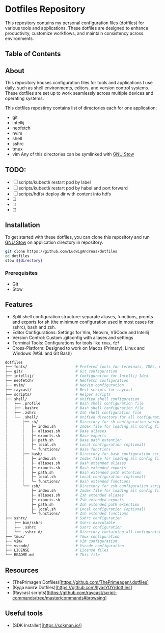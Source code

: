 # Dotfiles Repository

This repository contains my personal configuration files (dotfiles) for various tools and applications. These dotfiles are designed to enhance productivity, customize workflows, and maintain consistency across environments.

## Table of Contents

## About

This repository houses configuration files for tools and applications I use daily, such as shell environments, editors, and version control systems. These dotfiles are set up to work seamlessly across multiple devices and operating systems.

This dotfiles repostiroy contains list of directories each for one application:
- git
- intellij
- neofetch
- nvim
- shell
- sshrc
- tmux
- vim
Any of this directories can be symlinked with [GNU Stow](https://www.gnu.org/software/stow/)
## TODO:

- [ ] scripts/kubectl/ restart pod by label
- [ ] scripts/kubectl/ restart pod by habel and port forward
- [ ] scripts/hdfs/ deploy dir with content into hdfs
- [ ] 
- [ ] 
- [ ] 

## Installation

To get started with these dotfiles, you can clone this repository and run [GNU Stow](https://www.gnu.org/software/stow/) on application directory in repository.

```bash
git clone https://github.com/LudwigAndreas/dotfiles
cd dotfiles
stow ${directory}
```

### Prerequisites
- Git
- Stow

## Features
- Split shell configuration structure: separate aliases, functions, promts and exports for sh (the minimum configuration used in most cases for sshrc), bash and zsh.
- Editor Configurations: Settings for Vim, Neovim, VSCode and Intellij
- Version Control: Custom .gitconfig with aliases and settings
- Terminal Tools: Configurations for tools like `tmux`, `fzf`
- Cross-Platform: Designed to work on Macos (Primary), Linux and Windows (WSL and Git Bash)

```bash
dotfiles
├── fonts/                      # Prefered fonts for terminals, IDEs, etc.
├── git/                        # Git configuration
├── intellij/                   # Configuration for Intellij Idea
├── neofetch/                   # Neofetch configuration
├── nvim/                       # NeoVim configuration
├── raycast/                    # Best scripts for raycast
├── scripts/                    # Helper scripts
├── shell/                      # Unified shell configuration
│   ├── .profile                # Bash shell configuration file
│   ├── .bashrc                 # Bash shell configuration file
│   ├── .zshrc                  # Zsh shell configuration file
│   └── .shell/                 # Unified directory for all configuration scripts
│       ├── sh/                 # Directory for sh configuration scripts
│       │   ├─ index.sh         # Index file for loading all config files
│       │   ├─ aliases.sh       # Base aliases 
│       │   ├─ exports.sh       # Base exports
│       │   ├─ path.sh          # Base path extention
│       │   ├─ local.sh         # Local configuration (optional)
│       │   └─ functions/       # Base functions
│       ├── bash/               # Directory for bash configuration scripts
│       │   ├─ index.sh         # Index file for loading all config files
│       │   ├─ aliases.sh       # Bash extended aliases 
│       │   ├─ exports.sh       # Bash extended exports
│       │   ├─ path.sh          # Bash extended path extention
│       │   ├─ local.sh         # Local configuration (optional)
│       │   └─ functions/       # Bash extended functions
│       └── zsh/                # Directory for zsh configuration scripts
│           ├─ index.sh         # Index file for loading all config files
│           ├─ aliases.sh       # Zsh extended aliases 
│           ├─ exports.sh       # Zsh extended exports
│           ├─ path.sh          # Zsh extended path extention
│           ├─ local.sh         # Local configuration (optional)
│           └─ functions/       # Zsh extended functions
├── sshrc/                      # Sshrc configuration 
│   ├── bin/sshrc               # Sshrc executable
│   ├── .sshrc                  # Sshrc configuration
│   └── .sshrc.d/               # Directory containing all configuration files (symlinks)
├── tmux/                       # Tmux configuration
├── vim/                        # Vim configuration
├── vscode/                     # Vscode configuration
├── LICENSE                     # License files
└── README.md                   # This file
```

## Resources
- (ThePrimagen Dotfiles)[https://github.com/ThePrimeagen/.dotfiles]
- (Куда войти Dotfiles)[https://github.com/IlyasYOY/dotfiles]
- (Raycast scripts)[https://github.com/raycast/script-commands/tree/master/commands#browsing]
## Useful tools
- (SDK Installer)[https://sdkman.io/]
